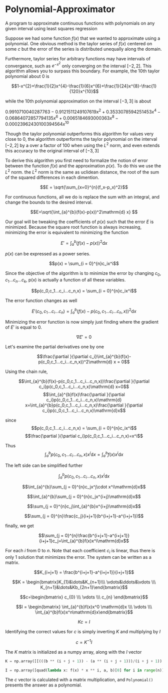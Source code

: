 # Polynomial-Approximator
A program to approximate continuous functions with polynomials on any given interval using least squares regression

Suppose we had some function $f(x)$ that we wanted to approximate using a polynomial. One obvious method is the taylor series of $f(x)$ centered on some $c$ but the error of the series is distributed unequally along the domain.  

Furthermore, taylor series for arbitrary functions may have intervals of convergance, such as $e^{-x^2}$ only converging on the interval $[-2, 2]$. This algorithm allows you to surpass this boundary. For example, the 10th taylor polynomial about $0$ is 

$$1-x^{2}+\frac{1}{2}x^{4}-\frac{1}{6}x^{6}+\frac{1}{24}x^{8}-\frac{1}{120}x^{10}$$

while the 10th polynomial approximation on the interval $[-3, 3]$ is about

$0.9910710040287763-0.9121511249107619x^{2}+0.3533078594251453x^{4}-0.06864072857794135x^{6}+0.0065184693000363x^{8}-0.00023962430100394564x^{10}$

Though the taylor polynomial outperforms this algorithm for values very close to $0$, the algorithm outperforms the taylor polynomial on the interval $[-2, 2]$ by a over a factor of $100$ when using the $L^2$ norm, and even extends this accuracy to the original interval of $[-3, 3]$

To derive this algorithm you first need to formalize the notion of error between the function $f(x)$ and the approximation $p(x)$. To do this we use the $L^2$ norm. the $L^2$ norm is the same as uclidean distance, the root of the sum of the squared differences in each dimention. 

$$E = \sqrt{\sum_{x=0}^{n}(f_x-p_x)^2}$$

For continuous functions, all we do is replace the sum with an integral, and change the bounds to the desired interval.

$$E=\sqrt{\int_{a}^{b}(f(x)-p(x))^2\mathrm{d} x} $$

Our goal will be tweaking the coefficients of $p(x)$ such that the error $E$ is minimized. Because the square root function is always increasing, minimizing the error is equivalent to minimizing the function 

$$E'=\int_{a}^{b}(f(x)-p(x))^2\mathrm{d} x$$

$p(x)$ can be expressed as a power series.

$$p(x) = \sum_{i = 0}^{n}c_ix^i$$

Since the objective of the algorithm is to minimize the error by changing $c_0,c_1...c_n...c_k$, p(x) is actually a function of all these variables.

$$p(c_0,c_1...c_i...c_n,x) = \sum_{i = 0}^{n}c_ix^i$$

The error function changes as well

$$E'(c_0,c_1...c_i...c_n)=\int_{a}^{b}(f(x)-p(c_0,c_1...c_i...c_n,x))^2\mathrm{d} x$$

Minimizing the error function is now simply just finding where the gradient of $E'$ is equal to $0$.

$$\nabla E'=0$$

Let's examine the partial derivatives one by one

$$\frac{\partial }{\partial c_i}\int_{a}^{b}(f(x)-p(c_0,c_1...c_i...c_n,x))^2\mathrm{d} x = 0$$

Using the chain rule,

$$\int_{a}^{b}(f(x)-p(c_0,c_1...c_i...c_n,x))\frac{\partial }{\partial c_i}p(c_0,c_1...c_i...c_n,x)\mathrm{d} x=0$$
$$\int_{a}^{b}f(x)\frac{\partial }{\partial c_i}p(c_0,c_1...c_i...c_n,x)\mathrm{d} x=\int_{a}^{b}p(c_0,c_1...c_i...c_n,x)\frac{\partial }{\partial c_i}p(c_0,c_1...c_i...c_n,x)\mathrm{d}x$$

since 
$$p(c_0,c_1...c_i...c_n,x) = \sum_{i = 0}^{n}c_ix^i$$
$$\frac{\partial }{\partial c_i}p(c_0,c_1...c_i...c_n,x)=x^i$$

Thus
$$\int_{a}^{b}p(c_0,c_1...c_i...c_n,x)x^i\mathrm{d}x=\int_{a}^{b}f(x)x^i\mathrm{d}x$$

The left side can be simplified further

$$\int_{a}^{b}p(c_0,c_1...c_i...c_n,x)x^i\mathrm{d}x$$

$$\int_{a}^{b}\sum_{j = 0}^{n}c_jx^j\cdot x^i\mathrm{d}x$$

$$\int_{a}^{b}\sum_{j = 0}^{n}c_jx^{i+j}\mathrm{d}x$$

$$\sum_{j = 0}^{n}c_j\int_{a}^{b}x^{i+j}\mathrm{d}x$$

$$\sum_{j = 0}^{n}\frac{c_j}{i+j+1}(b^{i+j+1}-a^{i+j+1})$$

finally, we get

$$\sum_{j = 0}^{n}\frac{b^{i+j+1}-a^{i+j+1}}{i+j+1}c_j=\int_{a}^{b}f(x)x^i\mathrm{d}x$$

For each $i$ from $0$ to $n$. Note that each coefficient $c_i$ is linear, thus there is only 1 solution that minimizes the error. The system can be written as a matrix.

$$K_{i+j+1} = \frac{b^{i+j+1}-a^{i+j+1}}{i+j+1}$$

$$K = \begin{bmatrix}K_{1}&\dots&K_{n+1}\\\ \vdots&\ddots&\vdots \\\ K_{n+1}&\dots&Kb_{2n+1}\end{bmatrix}$$
 
$$c=\begin{bmatrix} c_{0} \\\ \vdots \\\ c_{n} \end{bmatrix}$$
 
$$I = \begin{bmatrix} \int_{a}^{b}f(x)x^0 \mathrm{d}x \\\ \vdots \\\ \int_{a}^{b}f(x)x^n\mathrm{d}x\end{bmatrix}$$

$$Kc=I$$

Identifying the correct values for $c$ is simply inverting $K$ and multiplying by $I$

$$c = K^{-1}I$$

The $K$ matrix is initialized as a numpy array, along with the $I$ vector

```python
K = np.array([[(((b ** (i + j + 1)) - (a ** (i + j + 1)))/(i + j + 1)) for i in range(n)] for j in range(n)])
```

```python
I = np.array([quad(lambda x: f(x) * x ** i, a, b)[0] for i in range(n)])
```

The $c$ vector is calculated with a matrix multiplication, and `Polynomial()` presents the answer as a polynomial.